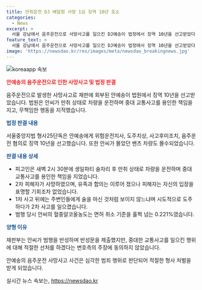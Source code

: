 ```yaml
---
title: 만취운전 DJ 배달원 사망 1심 징역 10년 호소
categories:
  - News
excerpt: >
  서울 강남에서 음주운전으로 사망사고를 일으킨 DJ예송이 법정에서 징역 10년을 선고받았다. 벤츠 차량 몰수도 결정되며, 재판부는 만취 상태로 차량을 운전하며 중대 교통사고를 발생시켜 책임을 질 필요가 있다고 판단했다. 또한 2차 사고 전에도 도주하고 과속 및 안전운전을 하지 않았던 것으로 밝혀졌다. 안씨는 사건 당시 혈중알코올농도가 매우 높았으며, 변호인은 중국, 태국, 대만 등에서 해외 공연을 하며 국위선양을 한 적이 있다고 주장했다. (문맥 요약)
feature_text: >
  서울 강남에서 음주운전으로 사망사고를 일으킨 DJ예송이 법정에서 징역 10년을 선고받았다. 벤츠 차량 몰수도 결정되며, 재판부는 만취 상태로 차량을 운전하며 중대 교통사고를 발생시켜 책임을 질 필요가 있다고 판단했다. 또한 2차 사고 전에도 도주하고 과속 및 안전운전을 하지 않았던 것으로 밝혀졌다. 안씨는 사건 당시 혈중알코올농도가 매우 높았으며, 변호인은 중국, 태국, 대만 등에서 해외 공연을 하며 국위선양을 한 적이 있다고 주장했다. (문맥 요약)
image: 'https://newsdao.kr/res/images/meta/newsdao_breakingnews.jpg'
---
```


<p><img src="https://newsdao.kr/res/images/meta/newsdao_breakingnews.jpg" alt="koreaapp 속보" /></p>

<p><b><span style="color: #ee2323;">안예송의 음주운전으로 인한 사망사고 및 법정 판결</span></b></p>

<p>음주운전으로 발생한 사망사고로 재판에 회부된 안예송이 법원에서 징역 10년을 선고받았습니다. 법원은 안씨가 만취 상태로 차량을 운전하며 중대 교통사고를 용인한 책임을 지고, 무책임한 행동을 지적했습니다.</p>

<p><b><span style="color: #1a5490;">법정 판결 내용</span></b></p>

<p>서울중앙지법 형사25단독은 안예송에게 위험운전치사, 도주치상, 사고후미조치, 음주운전 혐의로 징역 10년을 선고했습니다. 또한 안씨가 몰았던 벤츠 차량도 몰수되었습니다.</p>

<p><b><span style="color: #1a5490;">판결 내용 상세</span></b></p>

<ul>
<li>피고인은 새벽 2시 30분에 생일파티 술자리 후 만취 상태로 차량을 운전하며 중대 교통사고를 용인한 책임을 지었습니다.</li>
<li>2차 피해자가 사망하였으며, 유족과 합의는 이루어 졌으나 피해자는 자신의 입장을 표명할 기회조차 없었습니다.</li>
<li>1차 사고 뒤에는 주변인들에게 술을 마신 것처럼 보이지 않느냐며 시도적으로 도주하다가 2차 사고를 일으켰습니다.</li>
<li>범행 당시 안씨의 혈중알코올농도는 면허 취소 기준을 훌쩍 넘는 0.221%였습니다.</li>
</ul>

<p><b><span style="color: #1a5490;">양형 이유</span></b></p>

<p>재판부는 안씨가 범행을 반성하며 반성문을 제출했지만, 중대한 교통사고를 일으킨 행위에 대해 적절한 선처를 하겠다는 변호측의 주장에 동의하지 않았습니다.</p>

<p>안예송의 음주운전 사망사고 사건은 심각한 범죄 행위로 판단되어 적절한 형사 처벌을 받게 되었습니다.</p>
실시간 뉴스 속보는, <a href="https://newsdao.kr" rel="dofollow">https://newsdao.kr</a>


